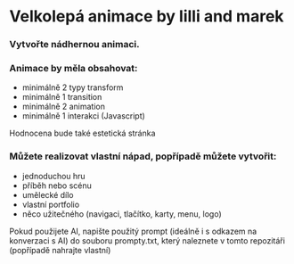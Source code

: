 # Velkolepá animace by lilli and marek

### Vytvořte nádhernou animaci.

### Animace by měla obsahovat:
- minimálně 2 typy transform
- minimálně 1 transition
- minimálně 2 animation
- minimálně 1 interakci (Javascript)

Hodnocena bude také estetická stránka

### Můžete realizovat vlastní nápad, popřípadě můžete vytvořit:
- jednoduchou hru
- příběh nebo scénu
- umělecké dílo
- vlastní portfolio
- něco užitečného (navigaci, tlačítko, karty, menu, logo)

Pokud použijete AI, napište použitý prompt (ideálně i s odkazem na konverzaci s AI) do souboru prompty.txt, který naleznete v tomto repozitáři (popřípadě nahrajte vlastní)

